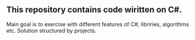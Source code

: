 ## This repository contains code wiritten on C#.

Main goal is to exercise with different features of C#, libriries, algorithms etc.
Solution structured by projects.